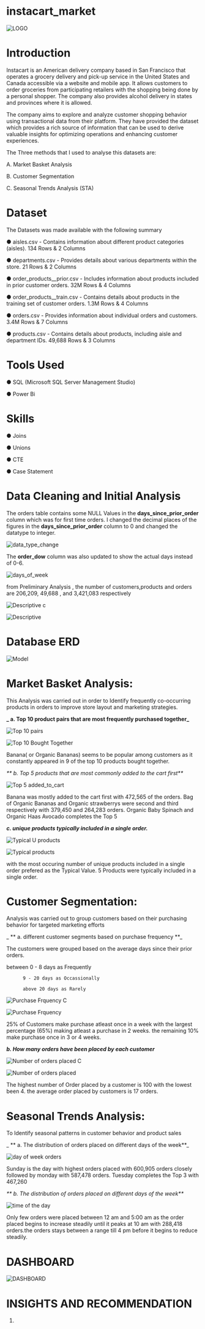 # instacart_market

![LOGO](https://github.com/babit25/Instacart_market/assets/108529070/832318b9-3d47-489b-9cc5-cf785cfd6175)


# Introduction

Instacart is an American delivery company based in San Francisco that operates a grocery delivery and pick-up service in the United States and Canada accessible via a website and mobile app. It allows customers to order groceries from participating retailers with the shopping being done by a personal shopper. The company also provides alcohol delivery in states and provinces where it is allowed.

The company aims to explore and analyze customer shopping behavior using transactional data from their platform. They have provided the dataset which provides a rich source of information that can be used to derive valuable insights for optimizing operations and enhancing customer experiences.


The Three methods that I used to analyse this datasets are:

A. Market Basket Analysis

B. Customer Segmentation

C. Seasonal Trends Analysis (STA)


# Dataset

The Datasets was made available with the following summary

●	aisles.csv - Contains information about different product categories (aisles).                     134 Rows & 2 Columns

●	departments.csv - Provides details about various departments within the store.                     21 Rows & 2 Columns

●	order_products__prior.csv - Includes information about products included in prior customer orders. 32M Rows  & 4 Columns

●	order_products__train.csv - Contains details about products in the training set of customer orders. 1.3M Rows & 4 Columns

●	orders.csv - Provides information about individual orders and customers.                           3.4M Rows & 7 Columns

●	products.csv - Contains details about products, including aisle and department IDs.                49,688 Rows & 3 Columns

#  Tools Used
● SQL (Microsoft SQL Server Management Studio)

● Power Bi

# Skills
● Joins

● Unions

● CTE

● Case Statement


# Data Cleaning and Initial Analysis

The orders table contains some NULL Values in the **days_since_prior_order** column which was for first time orders. I changed the decimal places of the figures in the 	**days_since_prior_order** column to 0 and changed the datatype to integer.

![data_type_change](https://github.com/babit25/Instacart_market/assets/108529070/b3b3f4d1-4709-4219-a0fa-861027f515f2)

The **order_dow** column was also updated to show the actual days instead of 0-6.

![days_of_week](https://github.com/babit25/Instacart_market/assets/108529070/7952583c-39e3-40ab-8374-9ecef6256696)


from Preliminary Analysis , the number of  customers,products and orders are 206,209, 49,688 , and 3,421,083 respectively

![Descriptive c](https://github.com/babit25/Instacart_market/assets/108529070/1665666e-ace3-49b7-8c9c-3fddefd761f5)


![Descriptive](https://github.com/babit25/Instacart_market/assets/108529070/41b65be7-ee86-4ea3-9041-abf720d75a21)

# Database ERD

![Model](https://github.com/babit25/Instacart_market/assets/108529070/117d99b1-425a-4ffa-9507-b533452e8ee7)


# Market Basket Analysis:
This Analysis was carried out in order to  Identify frequently co-occurring products in orders to improve store layout and marketing strategies.

**_  a. Top 10 product pairs that are most frequently purchased together_**

![Top 10 pairs](https://github.com/babit25/Instacart_market/assets/108529070/5fab2217-7d23-4dba-9aca-3845476cd0a9)


![Top 10 Bought Together](https://github.com/babit25/Instacart_market/assets/108529070/f8b97471-6b84-4f77-85aa-ca64fb6e9a25)

Banana( or Organic Bananas) seems to be popular among customers as  it constantly appeared in 9 of the top 10 products bought together.


_** b. Top 5 products that are most commonly added to the cart first**_

 ![Top 5 added_to_cart](https://github.com/babit25/Instacart_market/assets/108529070/c3a1c6cf-978f-478d-9e26-ef8de4a0f001)

Banana was mostly added to the cart first with 472,565 of the orders. Bag of Organic Bananas and Organic strawberrys were  second  and third respectively with 379,450 and 264,283 orders. Organic Baby Spinach and Organic Haas Avocado completes the Top 5

_**c. unique products typically included in a single order.**_

![Typical U products](https://github.com/babit25/Instacart_market/assets/108529070/974df860-3f3e-4a96-9c32-caf7e7c35147)


![Typical products](https://github.com/babit25/Instacart_market/assets/108529070/955e678c-f2e4-424b-bdb6-86daca21a07b)



with the most occuring number of unique products included in a single order prefered as the Typical Value. 5 Products were typically included in a single order.

# Customer Segmentation:
Analysis was  carried out to group customers based on their purchasing behavior for targeted marketing efforts

_ ** a. different customer segments based on purchase frequency **_

  The customers were grouped based on the average days since their prior orders. 
  
  between 0 - 8 days as Frequently
  
          9 - 20 days as Occassionally
          
          above 20 days as Rarely

![Purchase Frquency C](https://github.com/babit25/Instacart_market/assets/108529070/6d275444-ad7f-43c4-ab1b-2bafa9a32ff0)


![Purchase Frquency](https://github.com/babit25/Instacart_market/assets/108529070/f1d9d5c7-6c85-4bdb-a95b-e62dc4717aff)

25% of Customers make purchase atleast once in a week with the largest percentage (65%) making atleast a purchase in 2 weeks. the remaining 10% make purchase once in 3 or 4 weeks.

  _**b. 	How many orders have been placed by each customer**_
  
![Number of orders placed C](https://github.com/babit25/Instacart_market/assets/108529070/142ac534-77f9-4546-8d68-7b71dd0c364f)


![Number of orders placed](https://github.com/babit25/Instacart_market/assets/108529070/163e602b-4456-43f6-93dd-720f170f9e58)

The highest number of Order placed by a customer is 100 with the lowest been 4. the average order placed by customers is 17 orders.

# Seasonal Trends Analysis:

To Identify seasonal patterns in customer behavior and product sales

_ ** a. The distribution of orders placed on different days of the week**_


![day of week orders](https://github.com/babit25/Instacart_market/assets/108529070/e3d03f7d-b345-418a-900f-db63c99e1a08)


Sunday is the day with highest orders placed with 600,905 orders closely followed  by monday with 587,478 orders. Tuesday completes the Top 3 with 467,260

_**  b. The distribution of orders placed on different days of the week**_
  
![time of the day](https://github.com/babit25/Instacart_market/assets/108529070/d36008fb-7b02-402b-99b1-1c4b217eb99b)

Only few orders were placed between 12 am and 5:00 am as the order placed begins to increase steadily until it peaks at 10 am with 288,418 orders.the orders stays between a range till 4 pm before it begins to reduce steadily.

# DASHBOARD

![DASHBOARD](https://github.com/babit25/Instacart_market/assets/108529070/14fcc96e-9505-4fd5-b561-4512e219e2b8)

# INSIGHTS AND RECOMMENDATION

1.









